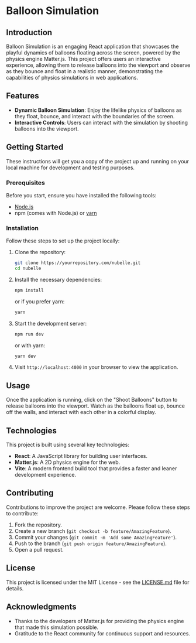 # Balloon Simulation

## Introduction

Balloon Simulation is an engaging React application that showcases the playful dynamics of balloons floating across the screen, powered by the physics engine Matter.js. This project offers users an interactive experience, allowing them to release balloons into the viewport and observe as they bounce and float in a realistic manner, demonstrating the capabilities of physics simulations in web applications.

## Features

- **Dynamic Balloon Simulation**: Enjoy the lifelike physics of balloons as they float, bounce, and interact with the boundaries of the screen.
- **Interactive Controls**: Users can interact with the simulation by shooting balloons into the viewport.

## Getting Started

These instructions will get you a copy of the project up and running on your local machine for development and testing purposes.

### Prerequisites

Before you start, ensure you have installed the following tools:
- [Node.js](https://nodejs.org/en/download/)
- npm (comes with Node.js) or [yarn](https://yarnpkg.com/getting-started/install)

### Installation

Follow these steps to set up the project locally:

1. Clone the repository:
   ```bash
   git clone https://yourrepository.com/nubelle.git
   cd nubelle
   ```

2. Install the necessary dependencies:
   ```bash
   npm install
   ```
   or if you prefer yarn:
   ```bash
   yarn
   ```

3. Start the development server:
   ```bash
   npm run dev
   ```
   or with yarn:
   ```bash
   yarn dev
   ```

4. Visit `http://localhost:4000` in your browser to view the application.

## Usage

 Once the application is running, click on the "Shoot Balloons" button to release balloons into the viewport. Watch as the balloons float up, bounce off the walls, and interact with each other in a colorful display.

## Technologies

This project is built using several key technologies:

- **React**: A JavaScript library for building user interfaces.
- **Matter.js**: A 2D physics engine for the web.
- **Vite**: A modern frontend build tool that provides a faster and leaner development experience.

## Contributing

Contributions to improve the project are welcome. Please follow these steps to contribute:

1. Fork the repository.
2. Create a new branch (`git checkout -b feature/AmazingFeature`).
3. Commit your changes (`git commit -m 'Add some AmazingFeature'`).
4. Push to the branch (`git push origin feature/AmazingFeature`).
5. Open a pull request.

## License

This project is licensed under the MIT License - see the [LICENSE.md](LICENSE.md) file for details.

## Acknowledgments

- Thanks to the developers of Matter.js for providing the physics engine that made this simulation possible.
- Gratitude to the React community for continuous support and resources.
